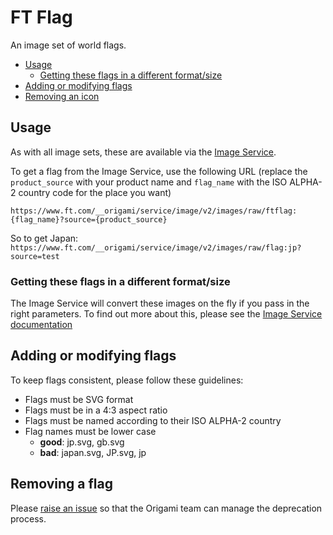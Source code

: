 # FT Flag

An image set of world flags.

- [Usage](#usage)
  - [Getting these flags in a different format/size](#getting-these-flags-in-a-different-formatsize)
- [Adding or modifying flags](#adding-or-modifying-flags)
- [Removing an icon](#removing-an-icon)

## Usage

As with all image sets, these are available via the [Image Service](https://www.ft.com/__origami/service/image/v2).

To get a flag from the Image Service, use the following URL (replace the `product_source` with your product name and `flag_name` with the ISO ALPHA-2 country code for the place you want)

`https://www.ft.com/__origami/service/image/v2/images/raw/ftflag:{flag_name}?source={product_source}`

So to get Japan:
`https://www.ft.com/__origami/service/image/v2/images/raw/flag:jp?source=test`

### Getting these flags in a different format/size

The Image Service will convert these images on the fly if you pass in the right parameters. To find out more about this, please see the [Image Service documentation](https://www.ft.com/__origami/service/image/v2/docs/api)

## Adding or modifying flags

To keep flags consistent, please follow these guidelines:

- Flags must be SVG format
- Flags must be in a 4:3 aspect ratio
- Flags must be named according to their ISO ALPHA-2 country
- Flag names must be lower case
  - **good**: jp.svg, gb.svg
  - **bad**: japan.svg, JP.svg, jp

## Removing a flag

Please [raise an issue](http://github.com/financial-times/origami/issues) so that the Origami team can manage the deprecation process.
